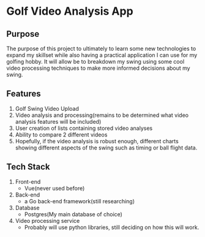 # Golf Video Analysis App

## Purpose

The purpose of this project to ultimately to learn some new technologies to expand my skillset while also having a practical application I can use for my golfing hobby. 
It will allow be to breakdown my swing using some cool video processing techniques to make more informed decisions about my swing.

## Features

1. Golf Swing Video Upload
2. Video analysis and processing(remains to be determined what video analysis features will be included)
3. User creation of lists containing stored video analyses
4. Ability to compare 2 different videos 
5. Hopefully, if the video analysis is robust enough, different charts showing different aspects of the swing such as timing or ball flight data.

## Tech Stack

1. Front-end
    - Vue(never used before)
2. Back-end
    - a Go back-end framework(still researching)
3. Database
    - Postgres(My main database of choice)
4. Video processing service
    - Probably will use python libraries, still deciding on how this will work.